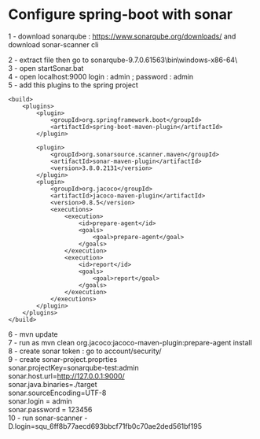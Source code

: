 # Configure spring-boot with sonar
1 -  download sonarqube  : https://www.sonarqube.org/downloads/  and  download sonar-scanner cli

2 - extract file then go to sonarqube-9.7.0.61563\bin\windows-x86-64\  
3 - open  startSonar.bat  
4 - open localhost:9000 
	login : admin ; password : admin   
5 - add this plugins to the spring project  

	<build>
		<plugins>
			<plugin>
				<groupId>org.springframework.boot</groupId>
				<artifactId>spring-boot-maven-plugin</artifactId>
			</plugin>
			
			<plugin>
				<groupId>org.sonarsource.scanner.maven</groupId>
				<artifactId>sonar-maven-plugin</artifactId>
				<version>3.8.0.2131</version>
			</plugin>
			<plugin>
				<groupId>org.jacoco</groupId>
				<artifactId>jacoco-maven-plugin</artifactId>
				<version>0.8.5</version>
				<executions>
					<execution>
						<id>prepare-agent</id>
						<goals>
							<goal>prepare-agent</goal>
						</goals>
					</execution>
					<execution>
						<id>report</id>
						<goals>
							<goal>report</goal>
						</goals>
					</execution>
				</executions>
			</plugin>
		</plugins>
	</build>
6 - mvn update   
7 - run as mvn clean org.jacoco:jacoco-maven-plugin:prepare-agent install   
8 - create sonar token : go to account/security/  
9 - create sonar-project.proprties   
	sonar.projectKey=sonarqube-test:admin  
	sonar.host.url=http://127.0.0.1:9000/  
	sonar.java.binaries=./target  
	sonar.sourceEncoding=UTF-8  
	sonar.login = admin  
	sonar.password = 123456  
10 - run  sonar-scanner -D.login=squ_6ff8b77aecd693bbcf71fb0c70ae2ded561bf195  

